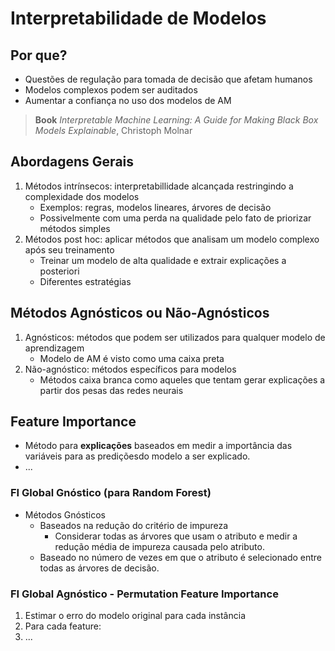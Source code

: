# Interpretabilidade de Modelos
## Por que?
- Questões de regulação para tomada de decisão que afetam humanos
- Modelos complexos podem ser auditados
- Aumentar a confiança no uso dos modelos de AM

> **Book** _Interpretable Machine Learning: A Guide for Making Black Box Models Explainable_, Christoph Molnar

## Abordagens Gerais
1. Métodos intrínsecos: interpretabillidade alcançada restringindo a complexidade dos modelos
    - Exemplos: regras, modelos lineares, árvores de decisão
    - Possivelmente com uma perda na qualidade pelo fato de priorizar métodos simples
2. Métodos post hoc: aplicar métodos que analisam um modelo complexo após seu treinamento
    - Treinar um modelo de alta qualidade e extrair explicações a posteriori
    - Diferentes estratégias

## Métodos Agnósticos ou Não-Agnósticos
1. Agnósticos: métodos que podem ser utilizados para qualquer modelo de aprendizagem
    - Modelo de AM é visto como uma caixa preta
2. Não-agnóstico: métodos específicos para modelos
    - Métodos caixa branca como aqueles que tentam gerar explicações a partir dos pesas das redes neurais

## Feature Importance
- Método para **explicações** baseados em medir a importância das variáveis para as prediçõesdo modelo a ser explicado.
- ...

### FI Global Gnóstico (para Random Forest)
- Métodos Gnósticos
    - Baseados na redução do critério de impureza
        - Considerar todas as árvores que usam o atributo e medir a redução média de impureza causada pelo atributo.
    - Baseado no número de vezes em que o atributo é selecionado entre todas as árvores de decisão.
### FI Global Agnóstico - Permutation Feature Importance
1. Estimar o erro do modelo original para cada instância
2. Para cada feature:
3. ...

